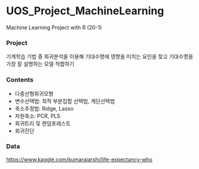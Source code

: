 # UOS_Project_MachineLearning
Machine Learning Project with R (20-1)

### Project
기계학습 기법 중 회귀분석을 이용해 기대수명에 영향을 미치는 요인을 찾고 기대수명을 가장 잘 설명하는 모델 적합하기 

### Contents
* 다중선형회귀모형
* 변수선택법: 최적 부분집합 선택법, 계단선택법
* 축소추정법: Ridge, Lasso
* 차원축소: PCR, PLS
* 회귀트리 및 랜덤포레스트 
* 회귀진단 

### Data 
https://www.kaggle.com/kumarajarshi/life-expectancy-who
